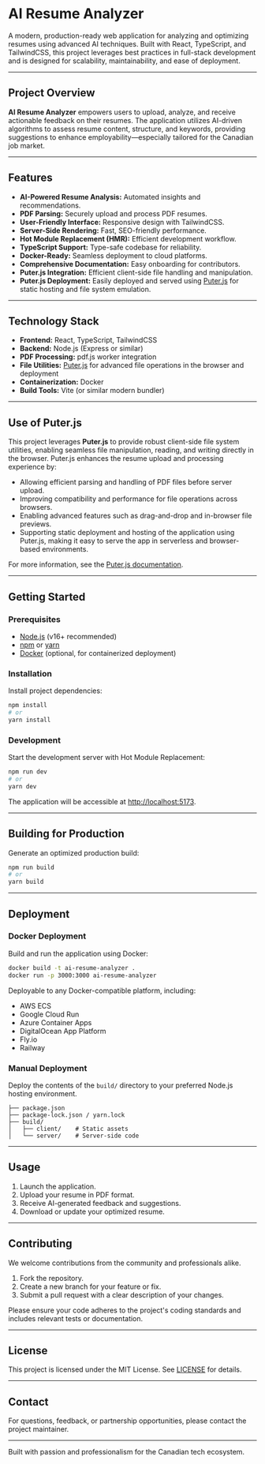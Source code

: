 # AI Resume Analyzer

A modern, production-ready web application for analyzing and optimizing resumes using advanced AI techniques. Built with React, TypeScript, and TailwindCSS, this project leverages best practices in full-stack development and is designed for scalability, maintainability, and ease of deployment.

---

## Project Overview

**AI Resume Analyzer** empowers users to upload, analyze, and receive actionable feedback on their resumes. The application utilizes AI-driven algorithms to assess resume content, structure, and keywords, providing suggestions to enhance employability—especially tailored for the Canadian job market.

---

## Features

- **AI-Powered Resume Analysis:** Automated insights and recommendations.
- **PDF Parsing:** Securely upload and process PDF resumes.
- **User-Friendly Interface:** Responsive design with TailwindCSS.
- **Server-Side Rendering:** Fast, SEO-friendly performance.
- **Hot Module Replacement (HMR):** Efficient development workflow.
- **TypeScript Support:** Type-safe codebase for reliability.
- **Docker-Ready:** Seamless deployment to cloud platforms.
- **Comprehensive Documentation:** Easy onboarding for contributors.
- **Puter.js Integration:** Efficient client-side file handling and manipulation.
- **Puter.js Deployment:** Easily deployed and served using [Puter.js](https://puter.js.org/) for static hosting and file system emulation.

---

## Technology Stack

- **Frontend:** React, TypeScript, TailwindCSS
- **Backend:** Node.js (Express or similar)
- **PDF Processing:** pdf.js worker integration
- **File Utilities:** [Puter.js](https://github.com/ericvicenti/puter.js) for advanced file operations in the browser and deployment
- **Containerization:** Docker
- **Build Tools:** Vite (or similar modern bundler)

---

## Use of Puter.js

This project leverages **Puter.js** to provide robust client-side file system utilities, enabling seamless file manipulation, reading, and writing directly in the browser. Puter.js enhances the resume upload and processing experience by:

- Allowing efficient parsing and handling of PDF files before server upload.
- Improving compatibility and performance for file operations across browsers.
- Enabling advanced features such as drag-and-drop and in-browser file previews.
- Supporting static deployment and hosting of the application using Puter.js, making it easy to serve the app in serverless and browser-based environments.

For more information, see the [Puter.js documentation](https://github.com/ericvicenti/puter.js).

---

## Getting Started

### Prerequisites

- [Node.js](https://nodejs.org/) (v16+ recommended)
- [npm](https://www.npmjs.com/) or [yarn](https://yarnpkg.com/)
- [Docker](https://www.docker.com/) (optional, for containerized deployment)

### Installation

Install project dependencies:

```bash
npm install
# or
yarn install
```

### Development

Start the development server with Hot Module Replacement:

```bash
npm run dev
# or
yarn dev
```

The application will be accessible at [http://localhost:5173](http://localhost:5173).

---

## Building for Production

Generate an optimized production build:

```bash
npm run build
# or
yarn build
```

---

## Deployment

### Docker Deployment

Build and run the application using Docker:

```bash
docker build -t ai-resume-analyzer .
docker run -p 3000:3000 ai-resume-analyzer
```

Deployable to any Docker-compatible platform, including:

- AWS ECS
- Google Cloud Run
- Azure Container Apps
- DigitalOcean App Platform
- Fly.io
- Railway

### Manual Deployment

Deploy the contents of the `build/` directory to your preferred Node.js hosting environment.

```
├── package.json
├── package-lock.json / yarn.lock
├── build/
│   ├── client/    # Static assets
│   └── server/    # Server-side code
```

---

## Usage

1. Launch the application.
2. Upload your resume in PDF format.
3. Receive AI-generated feedback and suggestions.
4. Download or update your optimized resume.

---

## Contributing

We welcome contributions from the community and professionals alike.

1. Fork the repository.
2. Create a new branch for your feature or fix.
3. Submit a pull request with a clear description of your changes.

Please ensure your code adheres to the project's coding standards and includes relevant tests or documentation.

---

## License

This project is licensed under the MIT License. See [LICENSE](LICENSE) for details.

---

## Contact

For questions, feedback, or partnership opportunities, please contact the project maintainer.

---

Built with passion and professionalism for the Canadian tech ecosystem.
